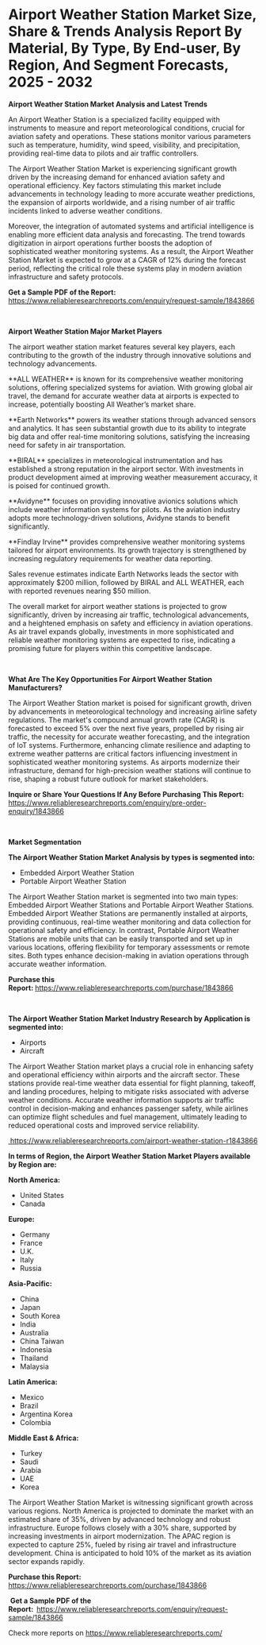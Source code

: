 <p><h1>Airport Weather Station Market Size, Share & Trends Analysis Report By Material, By Type, By End-user, By Region, And Segment Forecasts, 2025 - 2032</h1></p><p><strong>Airport Weather Station Market Analysis and Latest Trends</strong></p>
<p><p>An Airport Weather Station is a specialized facility equipped with instruments to measure and report meteorological conditions, crucial for aviation safety and operations. These stations monitor various parameters such as temperature, humidity, wind speed, visibility, and precipitation, providing real-time data to pilots and air traffic controllers. </p><p>The Airport Weather Station Market is experiencing significant growth driven by the increasing demand for enhanced aviation safety and operational efficiency. Key factors stimulating this market include advancements in technology leading to more accurate weather predictions, the expansion of airports worldwide, and a rising number of air traffic incidents linked to adverse weather conditions. </p><p>Moreover, the integration of automated systems and artificial intelligence is enabling more efficient data analysis and forecasting. The trend towards digitization in airport operations further boosts the adoption of sophisticated weather monitoring systems. As a result, the Airport Weather Station Market is expected to grow at a CAGR of 12% during the forecast period, reflecting the critical role these systems play in modern aviation infrastructure and safety protocols.</p></p>
<p><strong>Get a Sample PDF of the Report:&nbsp;</strong> <a href="https://www.reliableresearchreports.com/enquiry/request-sample/1843866?utm_campaign=2119&utm_medium=2&utm_source=Github&utm_content=ia&utm_term=18022025&utm_id=airport-weather-station">https://www.reliableresearchreports.com/enquiry/request-sample/1843866</a></p>
<p>&nbsp;</p>
<p><strong>Airport Weather Station Major Market Players</strong></p>
<p><p>The airport weather station market features several key players, each contributing to the growth of the industry through innovative solutions and technology advancements. </p><p>**ALL WEATHER** is known for its comprehensive weather monitoring solutions, offering specialized systems for aviation. With growing global air travel, the demand for accurate weather data at airports is expected to increase, potentially boosting All Weather’s market share.</p><p>**Earth Networks** powers its weather stations through advanced sensors and analytics. It has seen substantial growth due to its ability to integrate big data and offer real-time monitoring solutions, satisfying the increasing need for safety in air transportation.</p><p>**BIRAL** specializes in meteorological instrumentation and has established a strong reputation in the airport sector. With investments in product development aimed at improving weather measurement accuracy, it is poised for continued growth. </p><p>**Avidyne** focuses on providing innovative avionics solutions which include weather information systems for pilots. As the aviation industry adopts more technology-driven solutions, Avidyne stands to benefit significantly.</p><p>**Findlay Irvine** provides comprehensive weather monitoring systems tailored for airport environments. Its growth trajectory is strengthened by increasing regulatory requirements for weather data reporting. </p><p>Sales revenue estimates indicate Earth Networks leads the sector with approximately $200 million, followed by BIRAL and ALL WEATHER, each with reported revenues nearing $50 million. </p><p>The overall market for airport weather stations is projected to grow significantly, driven by increasing air traffic, technological advancements, and a heightened emphasis on safety and efficiency in aviation operations. As air travel expands globally, investments in more sophisticated and reliable weather monitoring systems are expected to rise, indicating a promising future for players within this competitive landscape.</p></p>
<p>&nbsp;</p>
<p><strong>What Are The Key Opportunities For Airport Weather Station Manufacturers?</strong></p>
<p><p>The Airport Weather Station market is poised for significant growth, driven by advancements in meteorological technology and increasing airline safety regulations. The market's compound annual growth rate (CAGR) is forecasted to exceed 5% over the next five years, propelled by rising air traffic, the necessity for accurate weather forecasting, and the integration of IoT systems. Furthermore, enhancing climate resilience and adapting to extreme weather patterns are critical factors influencing investment in sophisticated weather monitoring systems. As airports modernize their infrastructure, demand for high-precision weather stations will continue to rise, shaping a robust future outlook for market stakeholders.</p></p>
<p><strong>Inquire or Share Your Questions If Any Before Purchasing This Report:</strong> <a href="https://www.reliableresearchreports.com/enquiry/pre-order-enquiry/1843866?utm_campaign=2119&utm_medium=2&utm_source=Github&utm_content=ia&utm_term=18022025&utm_id=airport-weather-station">https://www.reliableresearchreports.com/enquiry/pre-order-enquiry/1843866</a></p>
<p>&nbsp;</p>
<p><strong>Market Segmentation</strong></p>
<p><strong>The Airport Weather Station Market Analysis by types is segmented into:</strong></p>
<p><ul><li>Embedded Airport Weather Station</li><li>Portable Airport Weather Station</li></ul></p>
<p><p>The Airport Weather Station market is segmented into two main types: Embedded Airport Weather Stations and Portable Airport Weather Stations. Embedded Airport Weather Stations are permanently installed at airports, providing continuous, real-time weather monitoring and data collection for operational safety and efficiency. In contrast, Portable Airport Weather Stations are mobile units that can be easily transported and set up in various locations, offering flexibility for temporary assessments or remote sites. Both types enhance decision-making in aviation operations through accurate weather information.</p></p>
<p><strong>Purchase this Report:&nbsp;</strong><a href="https://www.reliableresearchreports.com/purchase/1843866?utm_campaign=2119&utm_medium=2&utm_source=Github&utm_content=ia&utm_term=18022025&utm_id=airport-weather-station">https://www.reliableresearchreports.com/purchase/1843866</a></p>
<p>&nbsp;</p>
<p><strong>The Airport Weather Station Market Industry Research by Application is segmented into:</strong></p>
<p><ul><li>Airports</li><li>Aircraft</li></ul></p>
<p><p>The Airport Weather Station market plays a crucial role in enhancing safety and operational efficiency within airports and the aircraft sector. These stations provide real-time weather data essential for flight planning, takeoff, and landing procedures, helping to mitigate risks associated with adverse weather conditions. Accurate weather information supports air traffic control in decision-making and enhances passenger safety, while airlines can optimize flight schedules and fuel management, ultimately leading to reduced operational costs and improved service reliability.</p></p>
<p><a href="https://www.reliableresearchreports.com/airport-weather-station-r1843866?utm_campaign=2119&utm_medium=2&utm_source=Github&utm_content=ia&utm_term=18022025&utm_id=airport-weather-station">&nbsp;https://www.reliableresearchreports.com/airport-weather-station-r1843866</a></p>
<p><strong>In terms of Region, the Airport Weather Station Market Players available by Region are:</strong></p>
<p>
    <p> <strong> North America: </strong>
        <ul>
            <li>United States</li>
            <li>Canada</li>
        </ul>
        </p> 
    <p> <strong> Europe: </strong>
        <ul>
            <li>Germany</li>
            <li>France</li>
            <li>U.K.</li>
            <li>Italy</li>
            <li>Russia</li>
        </ul>
        </p> 
    <p> <strong> Asia-Pacific: </strong>
        <ul>
            <li>China</li>
            <li>Japan</li>
            <li>South Korea</li>
            <li>India</li>
            <li>Australia</li>
            <li>China Taiwan</li>
            <li>Indonesia</li>
            <li>Thailand</li>
            <li>Malaysia</li>
        </ul>
        </p> 
    <p> <strong> Latin America: </strong>
        <ul>
            <li>Mexico</li>
            <li>Brazil</li>
            <li>Argentina Korea</li>
            <li>Colombia</li>
        </ul>
        </p> 
    <p> <strong> Middle East & Africa: </strong>
        <ul>
            <li>Turkey</li>
            <li>Saudi</li>
            <li>Arabia</li>
            <li>UAE</li>
            <li>Korea</li>
        </ul>
    </p>
    </p>
<p><p>The Airport Weather Station Market is witnessing significant growth across various regions. North America is projected to dominate the market with an estimated share of 35%, driven by advanced technology and robust infrastructure. Europe follows closely with a 30% share, supported by increasing investments in airport modernization. The APAC region is expected to capture 25%, fueled by rising air travel and infrastructure development. China is anticipated to hold 10% of the market as its aviation sector expands rapidly.</p></p>
<p><strong>Purchase this Report: </strong><a href="https://www.reliableresearchreports.com/purchase/1843866?utm_campaign=2119&utm_medium=2&utm_source=Github&utm_content=ia&utm_term=18022025&utm_id=airport-weather-station">https://www.reliableresearchreports.com/purchase/1843866</a></p>
<p>&nbsp;<strong>Get a Sample PDF of the Report:&nbsp;&nbsp;</strong><a href="https://www.reliableresearchreports.com/enquiry/request-sample/1843866?utm_campaign=2119&utm_medium=2&utm_source=Github&utm_content=ia&utm_term=18022025&utm_id=airport-weather-station">https://www.reliableresearchreports.com/enquiry/request-sample/1843866</a></p>
<p><strong></strong></p>
<p>Check more reports on <a href="https://www.reliableresearchreports.com/?utm_campaign=2119&utm_medium=2&utm_source=Github&utm_content=ia&utm_term=18022025&utm_id=airport-weather-station">https://www.reliableresearchreports.com/</a></p>